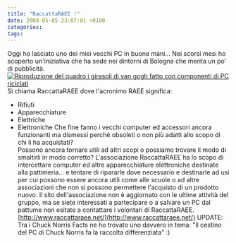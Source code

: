 ```yaml
---
title: "RaccattaRAEE !"
date: 2008-05-05 23:07:01 +0100
categories: 
tags: 
---
```


Oggi ho lasciato uno dei miei vecchi PC in buone mani... Nei scorsi mesi ho scoperto un'iniziativa che ha sede nei dintorni di Bologna che merita un po' di pubblicità. [![Riproduzione deI quadro i girasoli di van gogh fatto con componenti di PC riciclati](/~brain/content/girasolit.jpg)](/~brain/content/girasoli.jpg) Si chiama RaccattaRAEE dove l'acronimo RAEE significa:

- Rifiuti
- Apparecchiature
- Elettriche
- Elettroniche
 Che fine fanno i vecchi computer ed accessori ancora funzionanti ma dismessi perché obsoleti o non più adatti allo scopo di chi li ha acquistati?  
 Possono ancora tornare utili ad altri scopi o possiamo trovare il modo di smaltirli in modo corretto? L'associazione RaccattaRAEE ha lo scopo di intercettare computer ed altre apparecchiature elettroniche destinate alla pattimeria... e tentare di ripararle dove necessario e destinarle ad usi per cui possono essere ancora utili come alle scuole o ad altre associazioni che non si possono permettere l'acquisto di un prodotto nuovo. Il sito dell'associazione non è aggiornato con le ultime attività del gruppo, ma se siete interessati a partecipare o a salvare un PC dal pattume non esitate a contattare i volontari di RaccattaRAEE. [http://www.raccattaraee.net/](http://www.raccattaraee.net/) UPDATE: Tra i Chuck Norris Facts ne ho trovato uno davvero in tema: "Il cestino del PC di Chuck Norris fa la raccolta differenziata" :)
